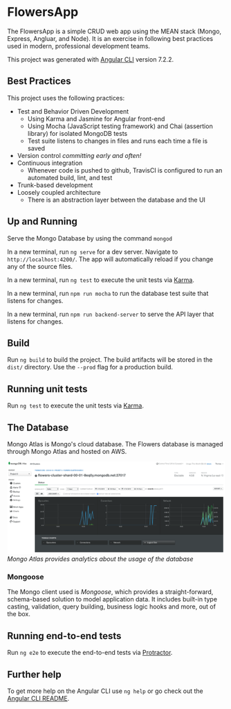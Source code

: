 # FlowersApp

The FlowersApp is a simple CRUD web app using the MEAN stack (Mongo, Express, Angluar, and Node). It is an exercise in following best practices used in modern, professional development teams.

This project was generated with [Angular CLI](https://github.com/angular/angular-cli) version 7.2.2.

## Best Practices

This project uses the following practices:

- Test and Behavior Driven Development
  - Using Karma and Jasmine for Angular front-end
  - Using Mocha (JavaScript testing framework) and Chai (assertion library) for isolated MongoDB tests
  - Test suite listens to changes in files and runs each time a file is saved
- Version control *committing early and often!*
- Continuous integration
  - Whenever code is pushed to github, TravisCI is configured to run an automated build, lint, and test
- Trunk-based development
- Loosely coupled architecture
  - There is an abstraction layer between the database and the UI

## Up and Running

Serve the Mongo Database by using the command `mongod`

In a new terminal, run `ng serve` for a dev server. Navigate to `http://localhost:4200/`. The app will automatically reload if you change any of the source files.

In a new terminal, run `ng test` to execute the unit tests via [Karma](https://karma-runner.github.io).

In a new terminal, run `npm run mocha` to run the database test suite that listens for changes.

In a new terminal, run `npm run backend-server` to serve the API layer that listens for changes.

## Build

Run `ng build` to build the project. The build artifacts will be stored in the `dist/` directory. Use the `--prod` flag for a production build.

## Running unit tests

Run `ng test` to execute the unit tests via [Karma](https://karma-runner.github.io).

## The Database

Mongo Atlas is Mongo's cloud database. The Flowers database is managed through Mongo Atlas and hosted on AWS. 

![mongo dashboard](pictures/mongoAtlasDashboard.png)
*Mongo Atlas provides analytics about the usage of the database*

### Mongoose

The Mongo client used is *Mongoose*, which provides a straight-forward, schema-based solution to model application data. It includes built-in type casting, validation, query building, business logic hooks and more, out of the box.

## Running end-to-end tests

Run `ng e2e` to execute the end-to-end tests via [Protractor](http://www.protractortest.org/).

## Further help

To get more help on the Angular CLI use `ng help` or go check out the [Angular CLI README](https://github.com/angular/angular-cli/blob/master/README.md).
